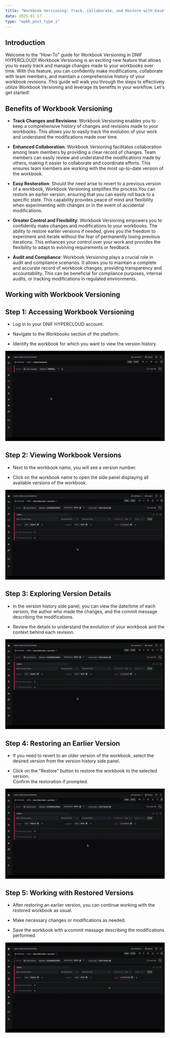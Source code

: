 ```yaml
---
title: "Workbook Versioning: Track, Collaborate, and Restore with Ease"
date: 2025-01-17
type: "epkb_post_type_1"
---
```


## **Introduction**  
  

Welcome to the "How-To" guide for Workbook Versioning in DNIF HYPERCLOUD! Workbook Versioning is an exciting new feature that allows you to easily track and manage changes made to your workbooks over time. With this feature, you can confidently make modifications, collaborate with team members, and maintain a comprehensive history of your workbook revisions. This guide will walk you through the steps to effectively utilize Workbook Versioning and leverage its benefits in your workflow. Let's get started!

## **Benefits of Workbook Versioning**  
  

- **Track Changes and Revisions**: Workbook Versioning enables you to keep a comprehensive history of changes and revisions made to your workbooks. This allows you to easily track the evolution of your work and understand the modifications made over time.

- **Enhanced Collaboration**: Workbook Versioning facilitates collaboration among team members by providing a clear record of changes. Team members can easily review and understand the modifications made by others, making it easier to collaborate and coordinate efforts. This ensures team members are working with the most up-to-date version of the workbook.

- **Easy Restoration**: Should the need arise to revert to a previous version of a workbook, Workbook Versioning simplifies the process.You can restore an earlier version, ensuring that you can easily roll back to a specific state. This capability provides peace of mind and flexibility when experimenting with changes or in the event of accidental modifications.

- **Greater Control and Flexibility**: Workbook Versioning empowers you to confidently make changes and modifications to your workbooks. The ability to restore earlier versions if needed, gives you the freedom to experiment and iterate without the fear of permanently losing previous iterations. This enhances your control over your work and provides the flexibility to adapt to evolving requirements or feedback.

- **Audit and Compliance**: Workbook Versioning plays a crucial role in audit and compliance scenarios. It allows you to maintain a complete and accurate record of workbook changes, providing transparency and accountability. This can be beneficial for compliance purposes, internal audits, or tracking modifications in regulated environments.

## **Working with Workbook Versioning**  
  

## **Step 1: Accessing Workbook Versioning**  
  

- Log in to your DNIF HYPERCLOUD account.

- Navigate to the Workbooks section of the platform.

- Identify the workbook for which you want to view the version history.

![](./gif/Accessing%20a%20Workbook.gif)

## **Step 2: Viewing Workbook Versions**  
  

- Next to the workbook name, you will see a version number.

- Click on the workbook name to open the side panel displaying all available versions of the workbook.

![](./gif/Exploring%20Versioning-1.gif)

## **Step 3: Exploring Version Details**  
  

- In the version history side panel, you can view the date/time of each version, the author who made the changes, and the commit message describing the modifications.

- Review the details to understand the evolution of your workbook and the context behind each revision.

![](./gif/Exploring%20Versioning.gif)

## **Step 4: Restoring an Earlier Version**  
  

- If you need to revert to an older version of the workbook, select the desired version from the version history side panel.

- Click on the "Restore" button to restore the workbook to the selected version.  
    Confirm the restoration if prompted.

![](./gif/Restoring%20a%20version.gif)

## **Step 5: Working with Restored Versions**  
  

- After restoring an earlier version, you can continue working with the restored workbook as usual.

- Make necessary changes or modifications as needed.

- Save the workbook with a commit message describing the modifications performed.

![](./gif/Working%20with%20restored%20version.gif)
